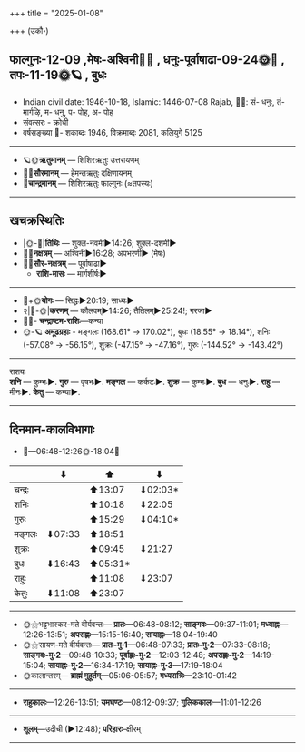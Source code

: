 +++
title = "2025-01-08"

+++
(उकौ॰)
## फाल्गुनः-12-09  ,मेषः-अश्विनी🌛🌌  ,  धनुः-पूर्वाषाढा-09-24🌞🌌  ,  तपः-11-19🌞🪐  , बुधः
- Indian civil date: 1946-10-18, Islamic: 1446-07-08 Rajab, 🌌🌞: सं- धनुः, तं- मार्गऴि, म- धनु, प- पोह, अ- पोह
- संवत्सरः - क्रोधी
- वर्षसङ्ख्या 🌛- शकाब्दः 1946, विक्रमाब्दः 2081, कलियुगे 5125
___________________
- 🪐🌞**ऋतुमानम्** — शिशिरऋतुः उत्तरायणम्
- 🌌🌞**सौरमानम्** — हेमन्तऋतुः दक्षिणायनम्
- 🌛**चान्द्रमानम्** — शिशिरऋतुः फाल्गुनः (≈तपस्यः)
___________________


## खचक्रस्थितिः
- |🌞-🌛|**तिथिः** — शुक्ल-नवमी►14:26; शुक्ल-दशमी►  
- 🌌🌛**नक्षत्रम्** — अश्विनी►16:28; अपभरणी► (मेषः)  
- 🌌🌞**सौर-नक्षत्रम्** — पूर्वाषाढा►  
  - **राशि-मासः** — मार्गशीर्षः► 
___________________
- 🌛+🌞**योगः** — सिद्धः►20:19; साध्यः►  
- २|🌛-🌞|**करणम्** — कौलवम्►14:26; तैतिलम्►25:24!; गरजा►  
- 🌌🌛- **चन्द्राष्टम-राशिः**—कन्या  
- 🌞-🪐 **अमूढग्रहाः** - मङ्गलः (168.61° → 170.02°), बुधः (18.55° → 18.14°), शनिः (-57.08° → -56.15°), शुक्रः (-47.15° → -47.16°), गुरुः (-144.52° → -143.42°)
___________________
राशयः  
**शनि** — कुम्भः►. **गुरु** — वृषभः►. **मङ्गल** — कर्कटः►. **शुक्र** — कुम्भः►. **बुध** — धनुः►. **राहु** — मीनः►. **केतु** — कन्या►. 
___________________


## दिनमान-कालविभागाः
- 🌅—06:48-12:26🌞-18:04🌇  

|      |⬇     |⬆     |⬇     |
|------|-----|-----|------|
|चन्द्रः|     |⬆13:07 |⬇02:03*|
|शनिः   |     |⬆10:18 |⬇22:05 |
|गुरुः  |     |⬆15:29 |⬇04:10*|
|मङ्गलः |⬇07:33 |⬆18:51 |     |
|शुक्रः |     |⬆09:45 |⬇21:27 |
|बुधः   |⬇16:43 |⬆05:31*|     |
|राहुः  |     |⬆11:08 |⬇23:07 |
|केतुः  |⬇11:08 |⬆23:07 |     |
___________________
- 🌞⚝भट्टभास्कर-मते वीर्यवन्तः— **प्रातः**—06:48-08:12; **साङ्गवः**—09:37-11:01; **मध्याह्नः**—12:26-13:51; **अपराह्णः**—15:15-16:40; **सायाह्नः**—18:04-19:40  
- 🌞⚝सायण-मते वीर्यवन्तः— **प्रातः-मु॰1**—06:48-07:33; **प्रातः-मु॰2**—07:33-08:18; **साङ्गवः-मु॰2**—09:48-10:33; **पूर्वाह्णः-मु॰2**—12:03-12:48; **अपराह्णः-मु॰2**—14:19-15:04; **सायाह्नः-मु॰2**—16:34-17:19; **सायाह्नः-मु॰3**—17:19-18:04  
- 🌞कालान्तरम्— **ब्राह्मं मुहूर्तम्**—05:06-05:57; **मध्यरात्रिः**—23:10-01:42  
___________________
- **राहुकालः**—12:26-13:51; **यमघण्टः**—08:12-09:37; **गुलिककालः**—11:01-12:26  
___________________
- **शूलम्**—उदीची (►12:48); **परिहारः**–क्षीरम्  
___________________
